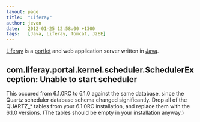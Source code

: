 ```yaml
---
layout: page
title:  "Liferay"
author: jevon
date:   2012-01-25 12:58:00 +1300
tags:   [Java, Liferay, Tomcat, J2EE]
---
```


[Liferay](Liferay.md) is a [portlet](portlet.md) and web application server written in [Java](Java.md).

## com.liferay.portal.kernel.scheduler.SchedulerException: Unable to start scheduler
This occured from 6.1.0RC to 6.1.0 against the same database, since the Quartz scheduler database schema changed significantly. Drop all of the QUARTZ_* tables from your 6.1.0RC installation, and replace them with the 6.1.0 versions. (The tables should be empty in your installation anyway.)
